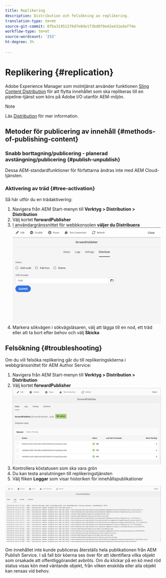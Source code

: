 ```yaml
---
title: Replikering
description: Distribution och felsökning av replikering.
translation-type: tm+mt
source-git-commit: 8fba31951276d7e0de1f3bd079e42e431edaff4e
workflow-type: tm+mt
source-wordcount: '253'
ht-degree: 3%

---
```



# Replikering {#replication}

Adobe Experience Manager som molntjänst använder funktionen [Sling Content Distribution](https://sling.apache.org/documentation/bundles/content-distribution.html) för att flytta innehållet som ska replikeras till en pipeline-tjänst som körs på Adobe I/O utanför AEM-miljön.

>[!NOTE]
>
> Läs [Distribution](/help/core-concepts/architecture.md#content-distribution) för mer information.

## Metoder för publicering av innehåll {#methods-of-publishing-content}

### Snabb borttagning/publicering - planerad avstängning/publicering {#publish-unpublish}

Dessa AEM-standardfunktioner för författarna ändras inte med AEM Cloud-tjänsten.

### Aktivering av träd {#tree-activation}

Så här utför du en trädaktivering:

1. Navigera från AEM Start-menyn till **Verktyg > Distribution > Distribution**
2. Välj kortet **forwardPublisher**
3. I användargränssnittet för webbkonsolen **väljer du Distribuera**
   ![](assets/distribute.png "DistribueraDistribuera")
4. Markera sökvägen i sökvägsläsaren, välj att lägga till en nod, ett träd eller att ta bort efter behov och välj **Skicka**

## Felsökning {#troubleshooting}

Om du vill felsöka replikering går du till replikeringsköerna i webbgränssnittet för AEM Author Service:

1. Navigera från AEM Start-menyn till **Verktyg > Distribution > Distribution**
2. Välj kortet **forwardPublisher**
   ![](assets/status.png "StatusStatus")
3. Kontrollera köstatusen som ska vara grön
4. Du kan testa anslutningen till replikeringstjänsten
5. Välj fliken **Loggar** som visar historiken för innehållspublikationer

![](assets/logs.png "LogsLogs")

Om innehållet inte kunde publiceras återställs hela publikationen från AEM Publish Service.
I så fall bör köerna ses över för att identifiera vilka objekt som orsakade att offentliggörandet avbröts. Om du klickar på en kö med röd status visas kön med väntande objekt, från vilken enskilda eller alla objekt kan rensas vid behov.
